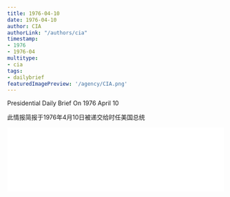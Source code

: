 ```yaml
---
title: 1976-04-10
date: 1976-04-10
author: CIA 
authorLink: "/authors/cia"
timestamp: 
- 1976
- 1976-04
multitype: 
- cia
tags: 
- dailybrief
featuredImagePreview: '/agency/CIA.png'
---
```



Presidential Daily Brief On 1976 April 10

此情报简报于1976年4月10日被递交给时任美国总统

<!--more-->





<div id="over" style="width:100%; overflow:hidden"> <iframe id="sFrame" name="sFrame" frameborder="no" border="0"  allowfullscreen marginwidth="0" scrolling="no" src = " /CIA/1976-04-10.html "  style = " position:absulute; width: 806px; top: 300;" > </iframe> </div>